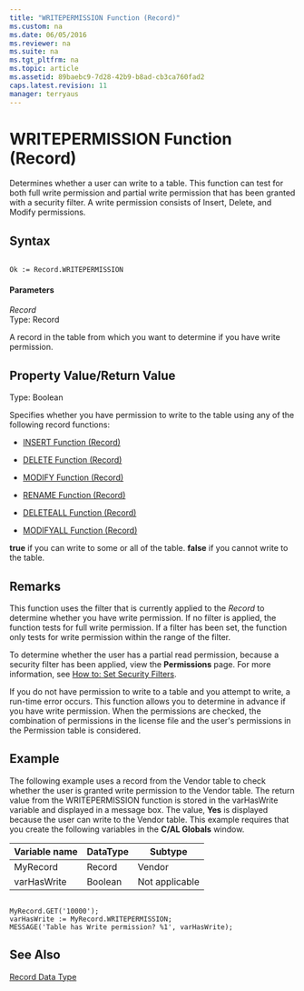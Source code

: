 ```yaml
---
title: "WRITEPERMISSION Function (Record)"
ms.custom: na
ms.date: 06/05/2016
ms.reviewer: na
ms.suite: na
ms.tgt_pltfrm: na
ms.topic: article
ms.assetid: 89baebc9-7d28-42b9-b8ad-cb3ca760fad2
caps.latest.revision: 11
manager: terryaus
---
```

# WRITEPERMISSION Function (Record)
Determines whether a user can write to a table. This function can test for both full write permission and partial write permission that has been granted with a security filter. A write permission consists of Insert, Delete, and Modify permissions.  
  
## Syntax  
  
```  
  
Ok := Record.WRITEPERMISSION  
```  
  
#### Parameters  
 *Record*  
 Type: Record  
  
 A record in the table from which you want to determine if you have write permission.  
  
## Property Value\/Return Value  
 Type: Boolean  
  
 Specifies whether you have permission to write to the table using any of the following record functions:  
  
-   [INSERT Function \(Record\)](INSERT-Function--Record-.md)  
  
-   [DELETE Function \(Record\)](DELETE-Function--Record-.md)  
  
-   [MODIFY Function \(Record\)](MODIFY-Function--Record-.md)  
  
-   [RENAME Function \(Record\)](RENAME-Function--Record-.md)  
  
-   [DELETEALL Function \(Record\)](DELETEALL-Function--Record-.md)  
  
-   [MODIFYALL Function \(Record\)](MODIFYALL-Function--Record-.md)  
  
 **true** if you can write to some or all of the table. **false** if you cannot write to the table.  
  
## Remarks  
 This function uses the filter that is currently applied to the *Record* to determine whether you have write permission. If no filter is applied, the function tests for full write permission. If a filter has been set, the function only tests for write permission within the range of the filter.  
  
 To determine whether the user has a partial read permission, because a security filter has been applied, view the **Permissions** page. For more information, see [How to: Set Security Filters](../Topic/How%20to:%20Set%20Security%20Filters.md).  
  
 If you do not have permission to write to a table and you attempt to write, a run\-time error occurs. This function allows you to determine in advance if you have write permission. When the permissions are checked, the combination of permissions in the license file and the user's permissions in the Permission table is considered.  
  
## Example  
 The following example uses a record from the Vendor table to check whether the user is granted write permission to the Vendor table. The return value from the WRITEPERMISSION function is stored in the varHasWrite variable and displayed in a message box. The value, **Yes** is displayed because the user can write to the Vendor table. This example requires that you create the following variables in the **C\/AL Globals** window.  
  
|Variable name|DataType|Subtype|  
|-------------------|--------------|-------------|  
|MyRecord|Record|Vendor|  
|varHasWrite|Boolean|Not applicable|  
  
```  
  
MyRecord.GET('10000');  
varHasWrite := MyRecord.WRITEPERMISSION;  
MESSAGE('Table has Write permission? %1', varHasWrite);  
```  
  
## See Also  
 [Record Data Type](Record-Data-Type.md)